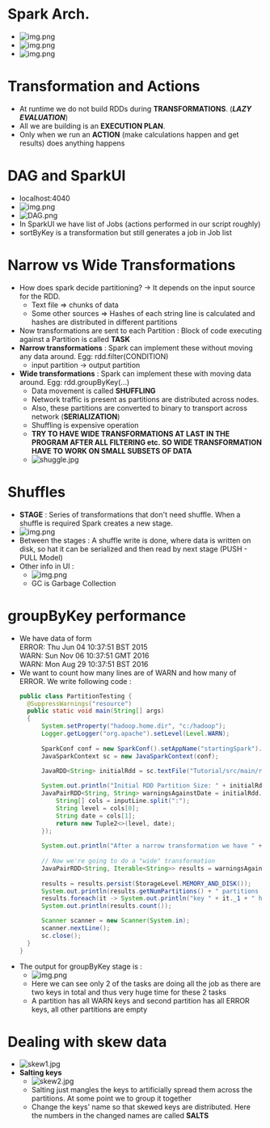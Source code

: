 # Spark Arch.
- ![img.png](public/sparkarch.png)
- ![img.png](public/jobsStagesTasks.png)
- ![img.png](public/modes.png)

# Transformation and Actions
- At runtime we do not build RDDs during **TRANSFORMATIONS**. (***LAZY EVALUATION***)
- All we are building is an **EXECUTION PLAN**.
- Only when we run an **ACTION** (make calculations happen and get results) does anything happens

# DAG and SparkUI
- localhost:4040
- ![img.png](public/img.png)
- ![DAG.png](public/DAG.png)
- In SparkUI we have list of Jobs (actions performed in our script roughly)
- sortByKey is a transformation but still generates a job in Job list

# Narrow vs Wide Transformations
- How does spark decide partitioning? -> It depends on the input source for the RDD. 
  - Text file => chunks of data
  - Some other sources => Hashes of each string line is calculated and hashes are distributed in different partitions
- Now transformations are sent to each Partition : Block of code executing against a Partition is called **TASK**
- **Narrow transformations** : Spark can implement these without moving any data around. Egg: rdd.filter(CONDITION)
  - input partition -> output partition
- **Wide transformations** : Spark can implement these with moving data around. Egg: rdd.groupByKey(...)
  - Data movement is called **SHUFFLING**
  - Network traffic is present as partitions are distributed across nodes.
  - Also, these partitions are converted to binary to transport across network (**SERIALIZATION**)
  - Shuffling is expensive operation
  - **TRY TO HAVE WIDE TRANSFORMATIONS AT LAST IN THE PROGRAM AFTER ALL FILTERING etc. SO WIDE TRANSFORMATION HAVE TO WORK ON SMALL SUBSETS OF DATA**
  - ![shuggle.jpg](public/shuffle.jpg)

# Shuffles
- **STAGE** : Series of transformations that don't need shuffle. When a shuffle is required Spark creates a new stage.
- ![img.png](public/DAGshuffle.png)
- Between the stages : A shuffle write is done, where data is written on disk, so hat it can be serialized and then read by next stage (PUSH - PULL Model)
- Other info in UI : 
  - ![img.png](public/otherinfo.png)
  - GC is Garbage Collection

# groupByKey performance 
- We have data of form <br>
  ERROR: Thu Jun 04 10:37:51 BST 2015 <br>
  WARN: Sun Nov 06 10:37:51 GMT 2016 <br>
  WARN: Mon Aug 29 10:37:51 BST 2016 <br>
- We want to count how many lines are of WARN and how many of ERROR. We write following code :
  ````java
  public class PartitionTesting {
    @SuppressWarnings("resource")
    public static void main(String[] args) 
    {
        System.setProperty("hadoop.home.dir", "c:/hadoop");
        Logger.getLogger("org.apache").setLevel(Level.WARN);
		
        SparkConf conf = new SparkConf().setAppName("startingSpark").setMaster("local[*]");
        JavaSparkContext sc = new JavaSparkContext(conf);
		
        JavaRDD<String> initialRdd = sc.textFile("Tutorial/src/main/resources/bigLog.txt");

        System.out.println("Initial RDD Partition Size: " + initialRdd.getNumPartitions());
        JavaPairRDD<String, String> warningsAgainstDate = initialRdd.mapToPair( inputLine -> {
            String[] cols = inputLine.split(":");
            String level = cols[0];
            String date = cols[1];
            return new Tuple2<>(level, date);
        });
		
        System.out.println("After a narrow transformation we have " + warningsAgainstDate.getNumPartitions() + " parts");
		
        // Now we're going to do a "wide" transformation
        JavaPairRDD<String, Iterable<String>> results = warningsAgainstDate.groupByKey();
		
        results = results.persist(StorageLevel.MEMORY_AND_DISK());
        System.out.println(results.getNumPartitions() + " partitions after the wide transformation");
        results.foreach(it -> System.out.println("key " + it._1 + " has " + Iterables.size(it._2) + " elements"));
        System.out.println(results.count());
  
        Scanner scanner = new Scanner(System.in);
        scanner.nextLine();
        sc.close();
    }
  }
  ````
- The output for groupByKey stage is : 
  - ![img.png](public/groupbykey.png)
  - Here we can see only 2 of the tasks are doing all the job as there are two keys in total and thus very huge time for these 2 tasks
  - A partition has all WARN keys and second partition has all ERROR keys, all other partitions are empty

# Dealing with skew data
- ![skew1.jpg](public/skew1.jpg)
- **Salting keys**
  - ![skew2.jpg](public/skew2.jpg)
  - Salting just mangles the keys to artificially spread them across the partitions. At some point we to group it together
  - Change the keys' name so that skewed keys are distributed. Here the numbers in the changed names are called **SALTS**